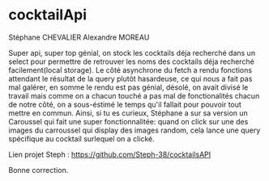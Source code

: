 # cocktailApi

Stéphane CHEVALIER
Alexandre MOREAU

Super api, super top génial, on stock les cocktails déja recherché dans un select pour permettre de retrouver les noms des cocktails déja recherché facilement(local storage). 
Le côté asynchrone du fetch a rendu fonctions attendant le résultat de la query plutôt hasardeuse, ce qui nous a fait pas mal galérer, en somme le rendu est pas génial, désolé, on avait divisé le travail mais comme on a chacun touché a pas mal de fonctionalités chacun de notre côté, on a sous-éstimé le temps qu'il fallait pour pouvoir tout mettre en commun.
Ainsi, si tu es curieux, Stéphane a sur sa version un Caroussel qui fait une super fonctionnalitée: quand on click sur une des images du carroussel qui display des images random, cela lance une query spécifique au cocktail surlequel on a clické.

Lien projet Steph : https://github.com/Steph-38/cocktailsAPI

Bonne correction.
